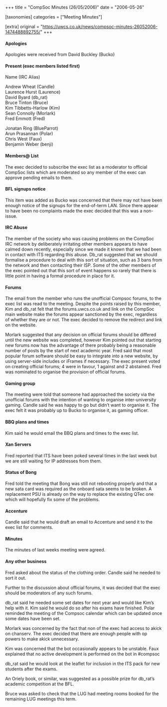 +++
title = "CompSoc Minutes (26/05/2006)"
date = "2006-05-26"

[taxonomies]
categories = ["Meeting Minutes"]

[extra]
original = "https://uwcs.co.uk/news/compsoc-minutes-26052006-1474488892755/"
+++

#### Apologies

Apologies were received from David Buckley (Bucko)

#### Present (exec members listed first)

Name (IRC Alias)

Andrew Wheat (Candle)  
Laurence Hurst (Laurence)  
David Byard (db\_rat)  
Bruce Tinton (Bruce)  
Kim Tibbetts-Harlow (Kim)  
Sean Connolly (Morlark)  
Fred Emmott (Fred)

Jonatan Ring (BlueParrot)  
Arun Prasannan (Polar)  
Chris West (Faux)  
Benjamin Weber (benji)

#### Members@ List

The exec decided to subscribe the exec list as a moderator to official CompSoc lists which are moderated so any member of the exec can approve pending emails to them.

#### BFL signups notice

This item was added as Bucko was concerned that there may not have been enough notice of the signups for the end-of-term LAN. Since there appear to have been no complaints made the exec decided that this was a non-issue.

#### IRC Abuse

The member of the society who was causing problems on the CompSoc IRC network by deliberately irritating other members appears to have calmed down recently, especially since we made it known that we had been in contact with ITS regarding this abuse. Db\_rat suggested that we should formalise a procedure to deal with this sort of situation, such as 3 bans from the network and then contacting their ISP. Some of the other members of the exec pointed out that this sort of event happens so rarely that there is little point in having a formal procedure in place for it.

#### Forums

The email from the member who runs the unofficial Compsoc forums, to the exec list was read to the meeting. Despite the points raised by this member, Kim and db\_rat felt that the forums.uwcs.co.uk and link on the CompSoc main website make the forums appear sanctioned by the exec, regardless of whether they are or not. The exec decided to remove the redirect and link on the website.

Morlark suggested that any decision on official forums should be differed until the new website was completed, however Kim pointed out that starting new forums now has the advantage of there probably being a reasonable number of posts by the start of next academic year. Fred said that most popular forum software should be easy to integrate into a new website, by using server-side includes or iFrames if necessary. The exec present voted on creating official forums; 4 were in favour, 1 against and 2 abstained. Fred was nominated to organise the provision of official forums.

#### Gaming group

The meeting were told that someone had approached the society via the unofficial forums with the intention of wanting to organise inter-university gaming. Candle said he was happy to go but didn’t want to organise it. The exec felt it was probably up to Bucko to organise it, as gaming officer.

#### BBQ plans and times

Kim said he would email the BBQ plans and times to the exec list.

#### Xan Servers

Fred reported that ITS have been poked several times in the last week but we are still waiting for IP addresses from them.

#### Status of Bong

Fred told the meeting that Bong was still not rebooting properly and that a new sata card was required as the onboard sata seems to be broken. A replacement PSU is already on the way to replace the existing QTec one which will hopefully fix some of the problems.

#### Accenture

Candle said that he would draft an email to Accenture and send it to the exec list for comments.

#### Minutes

The minutes of last weeks meeting were agreed.

#### Any other business

Fred asked about the status of the clothing order. Candle said he needed to sort it out.

Further to the discussion about official forums, it was decided that the exec should be moderators of any such forums.

db\_rat said he needed some set dates for next year and would like Kim’s help with it. Kim said he would do so after his exams have finished. Polar reminded the meeting of the Compsoc calendar which can be updated once some dates have been set.

Morlark was concerned by the fact that non of the exec had access to akick on chanserv. The exec decided that there are enough people with op powers to make akick unnecessary.

Kim was concerned that the bot occasionally appears to be unstable. Faux explained that no active development is performed on the bot in \#compsoc

db\_rat said he would look at the leaflet for inclusion in the ITS pack for new students after the exams.

An Oriely book, or similar, was suggested as a possible prize for db\_rat’s academic competition at the BFL.

Bruce was asked to check that the LUG had meeting rooms booked for the remaining LUG meetings this term.
